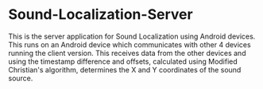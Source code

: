 # Sound-Localization-Server

This is the server application for Sound Localization using Android devices. This runs on an Android device which communicates with other 4 devices running the client version. This receives data from the other devices and using the timestamp difference and offsets, calculated using Modified Christian's algorithm, determines the X and Y coordinates of the sound source. 
